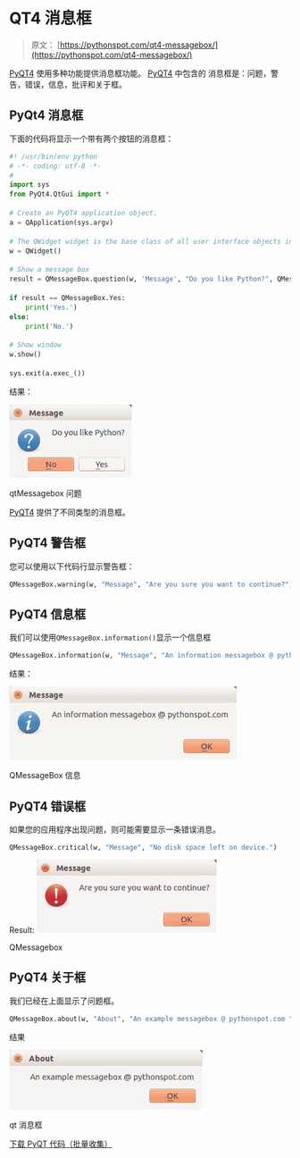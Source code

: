 # QT4 消息框

> 原文： [https://pythonspot.com/qt4-messagebox/](https://pythonspot.com/qt4-messagebox/)

[PyQT4](https://pythonspot.com/pyqt4/) 使用多种功能提供消息框功能。 [PyQT4](https://pythonspot.com/pyqt4/) 中包含的 消息框是：问题，警告，错误，信息，批评和关于框。

## PyQt4 消息框

下面的代码将显示一个带有两个按钮的消息框：

```py
#! /usr/bin/env python
# -*- coding: utf-8 -*-
#
import sys
from PyQt4.QtGui import *

# Create an PyQT4 application object.
a = QApplication(sys.argv)

# The QWidget widget is the base class of all user interface objects in PyQt4.
w = QWidget()

# Show a message box
result = QMessageBox.question(w, 'Message', "Do you like Python?", QMessageBox.Yes | QMessageBox.No, QMessageBox.No)

if result == QMessageBox.Yes:
    print('Yes.')
else:
    print('No.')

# Show window
w.show()

sys.exit(a.exec_())

```

结果：

![qtMessagebox question](img/42005bdb1e24d6b5c1b14e5895521e3a.jpg)

qtMessagebox 问题

[PyQT4](https://pythonspot.com/pyqt4/) 提供了不同类型的消息框。

## PyQT4 警告框

您可以使用以下代码行显示警告框：

```py
QMessageBox.warning(w, "Message", "Are you sure you want to continue?")

```

## PyQT4 信息框

我们可以使用`QMessageBox.information()`显示一个信息框

```py
QMessageBox.information(w, "Message", "An information messagebox @ pythonspot.com ")

```

结果：

![QMessageBox Info](img/6efbaae64acdb4e69214c7589963b5bd.jpg)

QMessageBox 信息

## PyQT4 错误框

如果您的应用程序出现问题，则可能需要显示一条错误消息。

```py
QMessageBox.critical(w, "Message", "No disk space left on device.")

```

Result: ![QMessagebox ](img/af9cd039b8bc48207cfd140b3bd3dd1c.jpg)

QMessagebox

## PyQT4 关于框

我们已经在上面显示了问题框。

```py
QMessageBox.about(w, "About", "An example messagebox @ pythonspot.com ")

```

结果

![qt Messagebox](img/843b3c0a68065ac101f04944c2bac053.jpg)

qt 消息框

[下载 PyQT 代码（批量收集）](https://pythonspot.com/python-qt-examples/)